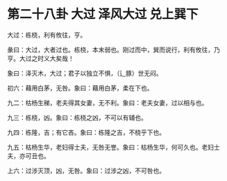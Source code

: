 # 第二十八卦 大过 泽风大过 兑上巽下


大过：栋桡，利有攸往，亨。

彖曰：大过，大者过也。栋桡，本末弱也。刚过而中，巽而说行，利有攸往，乃亨。大过之时义大矣哉！

象曰：泽灭木，大过；君子以独立不惧，（辶豚）世无闷。

初六：藉用白茅，无咎。象曰：藉用白茅，柔在下也。

九二：枯杨生稊，老夫得其女妻，无不利。象曰：老夫女妻，过以相与也。

九三：栋桡，凶。象曰：栋桡之凶，不可以有辅也。

九四：栋隆，吉；有它吝。象曰：栋隆之吉，不桡乎下也。

九五：枯杨生华，老妇得士夫，无咎无誉。象曰：枯杨生华，何可久也。老妇士夫，亦可丑也。

上六：过涉灭顶，凶，无咎。象曰：过涉之凶，不可咎也。
